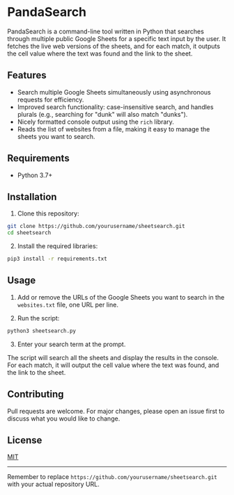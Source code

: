 # PandaSearch

PandaSearch is a command-line tool written in Python that searches through multiple public Google Sheets for a specific text input by the user. It fetches the live web versions of the sheets, and for each match, it outputs the cell value where the text was found and the link to the sheet.

## Features

- Search multiple Google Sheets simultaneously using asynchronous requests for efficiency.
- Improved search functionality: case-insensitive search, and handles plurals (e.g., searching for "dunk" will also match "dunks").
- Nicely formatted console output using the `rich` library.
- Reads the list of websites from a file, making it easy to manage the sheets you want to search.

## Requirements

- Python 3.7+

## Installation

1. Clone this repository:

```bash
git clone https://github.com/yourusername/sheetsearch.git
cd sheetsearch
```

2. Install the required libraries:

```bash
pip3 install -r requirements.txt
```

## Usage

1. Add or remove the URLs of the Google Sheets you want to search in the `websites.txt` file, one URL per line.

2. Run the script:

```bash
python3 sheetsearch.py
```

3. Enter your search term at the prompt.

The script will search all the sheets and display the results in the console. For each match, it will output the cell value where the text was found, and the link to the sheet.

## Contributing

Pull requests are welcome. For major changes, please open an issue first to discuss what you would like to change.

## License

[MIT](https://choosealicense.com/licenses/mit/)

---

Remember to replace `https://github.com/yourusername/sheetsearch.git` with your actual repository URL.
